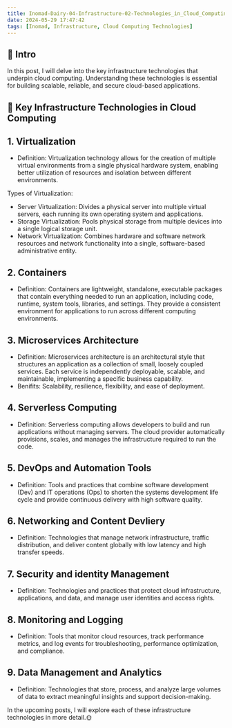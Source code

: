 ```yaml
---
title: Inomad-Dairy-04-Infrastructure-02-Technologies_in_Cloud_Computing
date: 2024-05-29 17:47:42
tags: [Inomad, Infrastructure, Cloud Computing Technologies]
---
```


## **🔎 Intro**

In this post, I will delve into the key infrastructure technologies that underpin cloud computing. Understanding these technologies is essential for building scalable, reliable, and secure cloud-based applications.

<!-- more -->

## **🔧 Key Infrastructure Technologies in Cloud Computing**

## 1. Virtualization

- Definition: Virtualization technology allows for the creation of multiple virtual environments from a single physical hardware system, enabling better utilization of resources and isolation between different environments.

Types of Virtualization:
- Server Virtualization: Divides a physical server into multiple virtual servers, each running its own operating system and applications.
- Storage Virtualization: Pools physical storage from multiple devices into a single logical storage unit.
- Network Virtualization: Combines hardware and software network resources and network functionality into a single, software-based administrative entity.

## 2. Containers
- Definition: Containers are lightweight, standalone, executable packages that contain everything needed to run an application, including code, runtime, system tools, libraries, and settings. They provide a consistent environment for applications to run across different computing environments.

## 3. Microservices Architecture
- Definition: Microservices architecture is an architectural style that structures an application as a collection of small, loosely coupled services. Each service is independently deployable, scalable, and maintainable, implementing a specific business capability. 
- Benifits: Scalability, resilience, flexibility, and ease of deployment.

## 4. Serverless Computing
- Definition: Serverless computing allows developers to build and run applications without managing servers. The cloud provider automatically provisions, scales, and manages the infrastructure required to run the code.

## 5. DevOps and Automation Tools
- Definition: Tools and practices that combine software development (Dev) and IT operations (Ops) to shorten the systems development life cycle and provide continuous delivery with high software quality.

## 6. Networking and Content Devliery
- Definition: Technologies that manage network infrastructure, traffic distribution, and deliver content globally with low latency and high transfer speeds.

## 7. Security and identity Management
- Definition: Technologies and practices that protect cloud infrastructure, applications, and data, and manage user identities and access rights.

## 8. Monitoring and Logging
- Definition: Tools that monitor cloud resources, track performance metrics, and log events for troubleshooting, performance optimization, and compliance.

## 9. Data Management and Analytics
- Definition: Technologies that store, process, and analyze large volumes of data to extract meaningful insights and support decision-making.

In the upcoming posts, I will explore each of these infrastructure technologies in more detail.🌞